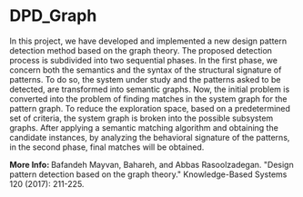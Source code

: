# DPD_Graph
<p>In this project, we have developed and implemented a new design pattern detection method based on the graph theory. The proposed detection process is subdivided into two sequential phases. In the first phase, we concern both the semantics and the syntax of the structural signature of patterns. To do so, the system under study and the patterns asked to be detected, are transformed into semantic graphs. Now, the initial problem is converted into the problem of finding matches in the system graph for the pattern graph. To reduce the exploration space, based on a predetermined set of criteria, the system graph is broken into the possible subsystem graphs. After applying a semantic matching algorithm and obtaining the candidate instances, by analyzing the behavioral signature of the patterns, in the second phase, final matches will be obtained.</p>
<p><b>More Info: </b> Bafandeh Mayvan, Bahareh, and Abbas Rasoolzadegan. "Design pattern detection based on the graph theory." Knowledge-Based Systems 120 (2017): 211-225.</p>

